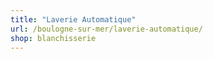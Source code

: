 ```yaml
---
title: "Laverie Automatique"
url: /boulogne-sur-mer/laverie-automatique/
shop: blanchisserie
---
```

